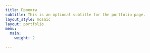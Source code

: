 ```yaml
---
title: Проекты
subtitle: This is an optional subtitle for the portfolio page.
layout_style: mosaic
layout: portfolio
menu:
  main:
    weight: 2

---
```

